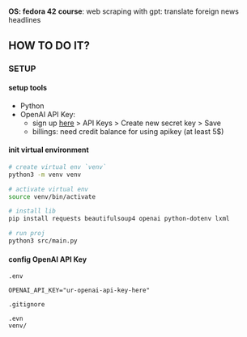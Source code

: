 # 

**OS: fedora 42**
**course**: web scraping with gpt: translate foreign news headlines

## HOW TO DO IT?

### SETUP

#### setup tools

- Python
- OpenAI API Key:
  - sign up [here](https://platform.openai.com/) > API Keys > Create new secret key > Save
  - billings: need credit balance for using apikey (at least 5$)

#### init virtual environment
```bash 
# create virtual env `venv`
python3 -m venv venv

# activate virtual env
source venv/bin/activate

# install lib
pip install requests beautifulsoup4 openai python-dotenv lxml

# run proj
python3 src/main.py
```

#### config OpenAI API Key
`.env`
```.env
OPENAI_API_KEY="ur-openai-api-key-here"
```
`.gitignore`
```.gitignore
.evn
venv/
```



